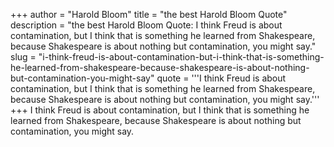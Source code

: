 +++
author = "Harold Bloom"
title = "the best Harold Bloom Quote"
description = "the best Harold Bloom Quote: I think Freud is about contamination, but I think that is something he learned from Shakespeare, because Shakespeare is about nothing but contamination, you might say."
slug = "i-think-freud-is-about-contamination-but-i-think-that-is-something-he-learned-from-shakespeare-because-shakespeare-is-about-nothing-but-contamination-you-might-say"
quote = '''I think Freud is about contamination, but I think that is something he learned from Shakespeare, because Shakespeare is about nothing but contamination, you might say.'''
+++
I think Freud is about contamination, but I think that is something he learned from Shakespeare, because Shakespeare is about nothing but contamination, you might say.
